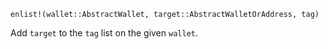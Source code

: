 ```
enlist!(wallet::AbstractWallet, target::AbstractWalletOrAddress, tag)
```

Add `target` to the `tag` list on the given `wallet`.
